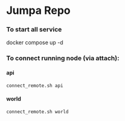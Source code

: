 # Jumpa Repo

### To start all service

docker compose up -d

### To connect running node (via attach):

#### api

```
connect_remote.sh api
```

#### world

```
connect_remote.sh world
```

